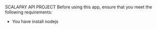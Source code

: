 SCALAPAY API PROJECT
Before using this app, ensure that you meet the following requirements:
* You have install nodejs